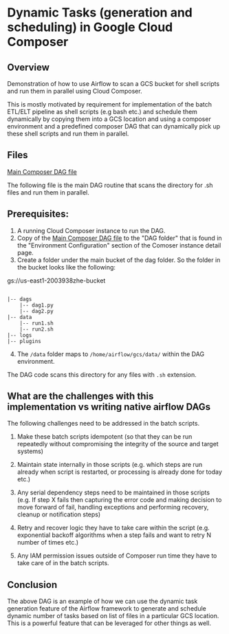 # Dynamic Tasks (generation and scheduling)  in Google Cloud Composer 

## Overview
Demonstration of how to use Airflow to scan a GCS bucket for shell scripts and run them in parallel using Cloud Composer. 

This is mostly motivated by requirement for implementation of the batch ETL/ELT pipeline as shell scripts (e.g bash etc.) and schedule them dynamically by copying them into a GCS location and using a composer environment and a predefined composer DAG that can dynamically pick up these shell scripts and run them in parallel. 

## Files
[Main Composer DAG file](./gcs_loop_dag.py)

The following file is the main DAG routine that scans the directory for .sh files and run them in parallel.

## Prerequisites:

1. A running Cloud Composer instance to run the DAG.
2. Copy of the [Main Composer DAG file](./gcs_loop_dag.py) to the "DAG folder" that is found in the "Environment Configuration" section of the Comoser instance detail page.
3. Create a folder under the main bucket of the dag folder. So the folder in the bucket looks like the following:

gs://us-east1-2003938zhe-bucket

```

|-- dags
    |-- dag1.py
    |-- dag2.py
|-- data
    |-- run1.sh
    |-- run2.sh
|-- logs
|-- plugins

```

4. The ```/data``` folder maps to ```/home/airflow/gcs/data/``` within the DAG environment. 

The DAG code scans this directory for any files with ```.sh``` extension.

## What are the challenges with this implementation vs writing native airflow DAGs

The following challenges need to be addressed in the batch scripts.

1. Make these batch scripts idempotent (so that they can be run repeatedly without compromising the integrity of the source and target systems)

2. Maintain state internally in those scripts (e.g. which steps are run already when script is restarted, or processing is already done for today etc.)

3. Any serial dependency steps need to be maintained in those scripts (e.g. If step X fails then capturing the error code and making decision to move forward of fail, handling exceptions and performing recovery, cleanup or notification steps)

4. Retry and recover logic they have to take care within the script (e.g. exponential backoff algorithms when a step fails and want to retry N number of times etc.)

5. Any IAM permission issues outside of Composer run time they have to take care of in the batch scripts.

## Conclusion

The above DAG is an example of how we can use the dynamic task generation feature of the Airflow framework to generate and schedule dynamic number of tasks based on list of files in a particular GCS location. This is a powerful feature that can be leveraged for other things as well.

